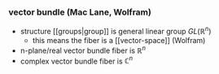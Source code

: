 ### vector bundle (Mac Lane, Wolfram)
- structure [[groups|group]] is general linear group $GL(\mathbb{R}^{n})$
  - this means the fiber is a [[vector-space]] (Wolfram)
- n-plane/real vector bundle fiber is $\mathbb{R}^{n}$
- complex vector bundle fiber is $\mathbb{C}^{n}$


